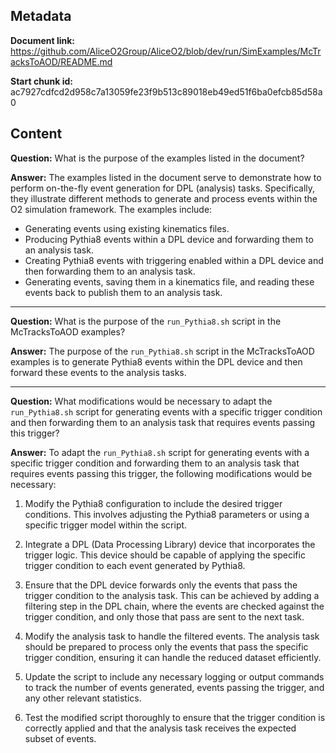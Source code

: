 ## Metadata

**Document link:** https://github.com/AliceO2Group/AliceO2/blob/dev/run/SimExamples/McTracksToAOD/README.md

**Start chunk id:** ac7927cdfcd2d958c7a13059fe23f9b513c89018eb49ed51f6ba0efcb85d58a0

## Content

**Question:** What is the purpose of the examples listed in the document?

**Answer:** The examples listed in the document serve to demonstrate how to perform on-the-fly event generation for DPL (analysis) tasks. Specifically, they illustrate different methods to generate and process events within the O2 simulation framework. The examples include:

- Generating events using existing kinematics files.
- Producing Pythia8 events within a DPL device and forwarding them to an analysis task.
- Creating Pythia8 events with triggering enabled within a DPL device and then forwarding them to an analysis task.
- Generating events, saving them in a kinematics file, and reading these events back to publish them to an analysis task.

---

**Question:** What is the purpose of the `run_Pythia8.sh` script in the McTracksToAOD examples?

**Answer:** The purpose of the `run_Pythia8.sh` script in the McTracksToAOD examples is to generate Pythia8 events within the DPL device and then forward these events to the analysis tasks.

---

**Question:** What modifications would be necessary to adapt the `run_Pythia8.sh` script for generating events with a specific trigger condition and then forwarding them to an analysis task that requires events passing this trigger?

**Answer:** To adapt the `run_Pythia8.sh` script for generating events with a specific trigger condition and forwarding them to an analysis task that requires events passing this trigger, the following modifications would be necessary:

1. Modify the Pythia8 configuration to include the desired trigger conditions. This involves adjusting the Pythia8 parameters or using a specific trigger model within the script.

2. Integrate a DPL (Data Processing Library) device that incorporates the trigger logic. This device should be capable of applying the specific trigger condition to each event generated by Pythia8.

3. Ensure that the DPL device forwards only the events that pass the trigger condition to the analysis task. This can be achieved by adding a filtering step in the DPL chain, where the events are checked against the trigger condition, and only those that pass are sent to the next task.

4. Modify the analysis task to handle the filtered events. The analysis task should be prepared to process only the events that pass the specific trigger condition, ensuring it can handle the reduced dataset efficiently.

5. Update the script to include any necessary logging or output commands to track the number of events generated, events passing the trigger, and any other relevant statistics.

6. Test the modified script thoroughly to ensure that the trigger condition is correctly applied and that the analysis task receives the expected subset of events.